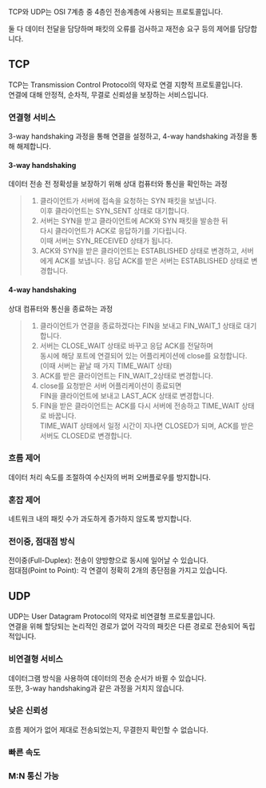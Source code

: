 TCP와 UDP는 OSI 7계층 중 4층인 전송계층에 사용되는 프로토콜입니다.<br>

둘 다 데이터 전달을 담당하며 패킷의 오류를 검사하고 재전송 요구 등의 제어를 담당합니다.

## TCP
TCP는 Transmission Control Protocol의 약자로 연결 지향적 프로토콜입니다.<br>
연결에 대해 안정적, 순차적, 무결로 신뢰성을 보장하는 서비스입니다.

### 연결형 서비스
3-way handshaking 과정을 통해 연결을 설정하고, 4-way handshaking 과정을 통해 해제합니다.

#### 3-way handshaking
데이터 전송 전 정확성을 보장하기 위해 상대 컴퓨터와 통신을 확인하는 과정

> 1. 클라이언트가 서버에 접속을 요청하는 SYN 패킷을 보냅니다. <br>이후 클라이언트는 SYN_SENT 상태로 대기합니다.
> 2. 서버는 SYN을 받고 클라이언트에 ACK와 SYN 패킷을 발송한 뒤 <br>다시 클라이언트가 ACK로 응답하기를 기다립니다.<br>
이때 서버는 SYN_RECEIVED 상태가 됩니다.
> 3. ACK와 SYN을 받은 클라이언트는 ESTABLISHED 상태로 변경하고, 서버에게 ACK를 보냅니다.
응답 ACK를 받은 서버는 ESTABLISHED 상태로 변경합니다.

#### 4-way handshaking
상대 컴퓨터와 통신을 종료하는 과정

> 1. 클라이언트가 연결을 종료하겠다는 FIN을 보내고 FIN_WAIT_1 상태로 대기합니다.
> 2. 서버는 CLOSE_WAIT 상태로 바꾸고 응답 ACK를 전달하며 <br>동시에 해당 포트에 연결되어 있는 어플리케이션에 close를 요청합니다.<br>
(이때 서버는 끝날 때 가지 TIME_WAIT 상태)
> 3. ACK를 받은 클라이언트는 FIN_WAIT_2상태로 변경합니다.
> 4. close를 요청받은 서버 어플리케이션이 종료되면 <br>FIN을 클라이언트에 보내고 LAST_ACK 상태로 변경합니다.
> 5. FIN을 받은 클라이언트는 ACK를 다시 서버에 전송하고 TIME_WAIT 상태로 바꿉니다.<br>
TIME_WAIT 상태에서 일정 시간이 지나면 CLOSED가 되며, ACK를 받은 서버도 CLOSED로 변경합니다.

### 흐름 제어
데이터 처리 속도를 조절하여 수신자의 버퍼 오버플로우를 방지합니다.

### 혼잡 제어
네트워크 내의 패킷 수가 과도하게 증가하지 않도록 방지합니다.

### 전이중, 점대점 방식
전이중(Full-Duplex): 전송이 양방향으로 동시에 일어날 수 있습니다. <br>
점대점(Point to Point): 각 연결이 정확히 2개의 종단점을 가지고 있습니다.

## UDP
UDP는 User Datagram Protocol의 약자로 비연결형 프로토콜입니다. <br>
연결을 위해 할당되는 논리적인 경로가 없어 각각의 패킷은 다른 경로로 전송되어 독립적입니다.

### 비연결형 서비스
데이터그램 방식을 사용하여 데이터의 전송 순서가 바뀔 수 있습니다. <br>
또한, 3-way handshaking과 같은 과정을 거치지 않습니다.

### 낮은 신뢰성
흐름 제어가 없어 제대로 전송되었는지, 무결한지 확인할 수 없습니다.

### 빠른 속도

### M:N 통신 가능
